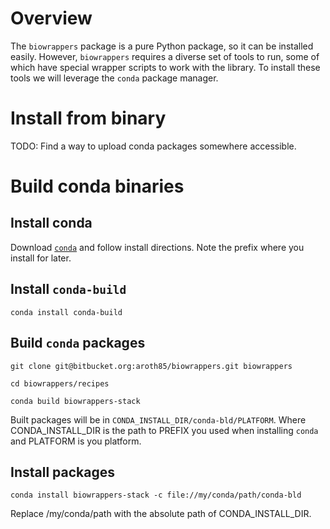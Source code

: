 # Overview

The `biowrappers` package is a pure Python package, so it can be installed easily.
However, `biowrappers` requires a diverse set of tools to run, some of which have special wrapper scripts to work with the library.
To install these tools we will leverage the `conda` package manager.

# Install from binary

TODO: Find a way to upload conda packages somewhere accessible.

# Build conda binaries

## Install conda

Download [`conda`](http://conda.pydata.org/miniconda.html) and follow install directions.
Note the prefix where you install for later.

## Install `conda-build`

```
conda install conda-build
```

## Build `conda` packages

```
git clone git@bitbucket.org:aroth85/biowrappers.git biowrappers

cd biowrappers/recipes

conda build biowrappers-stack
```

Built packages will be in `CONDA_INSTALL_DIR/conda-bld/PLATFORM`. 
Where CONDA_INSTALL_DIR is the path to PREFIX you used when installing `conda` and PLATFORM is you platform.

## Install packages

```
conda install biowrappers-stack -c file://my/conda/path/conda-bld
```

Replace /my/conda/path with the absolute path of CONDA_INSTALL_DIR.